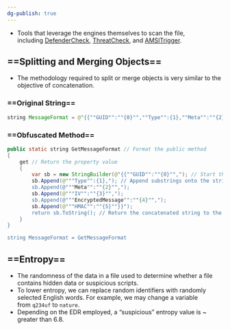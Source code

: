 ```yaml
---
dg-publish: true
---
```







- Tools that leverage the engines themselves to scan the file, including [DefenderCheck](https://github.com/matterpreter/DefenderCheck), [ThreatCheck](https://github.com/rasta-mouse/ThreatCheck), and [AMSITrigger](https://github.com/RythmStick/AMSITrigger).

## ==Splitting and Merging Objects==

- The methodology required to split or merge objects is very similar to the objective of concatenation.

### ==**Original String**==

```Java
string MessageFormat = @"{{""GUID"":""{0}"",""Type"":{1},""Meta"":""{2},""IV"":""{3}"",""EncryptedMessage"":""{4}"",""HMAC"":""{5}""}}";
```

### ==Obfuscated Method==

```Java
public static string GetMessageFormat // Format the public method
{
    get // Return the property value
    {
        var sb = new StringBuilder(@"{{""GUID"":""{0}"","); // Start the built-in concatenation method
        sb.Append(@"""Type"":{1},"); // Append substrings onto the string
        sb.Append(@"""Meta"":""{2}"",");
        sb.Append(@"""IV"":""{3}"",");
        sb.Append(@"""EncryptedMessage"":""{4}"",");
        sb.Append(@"""HMAC"":""{5}""}}");
        return sb.ToString(); // Return the concatenated string to the class
    }
}

string MessageFormat = GetMessageFormat
```

## ==Entropy==

- The randomness of the data in a file used to determine whether a file contains hidden data or suspicious scripts.
- To lower entropy, we can replace random identifiers with randomly selected English words. For example, we may change a variable from `q234uf` to `nature`.
- Depending on the EDR employed, a “suspicious” entropy value is ~ greater than 6.8.